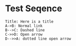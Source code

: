 # Test Seqence
```sequence
Title: Here is a title
A->B: Normal link
B-->C: Dashed line
C->>D: Open arrow
D-->>A: dotted line open arrow
```
